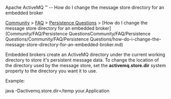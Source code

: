 Apache ActiveMQ ™ -- How do I change the message store directory for an embedded broker 

[Community](community.md) > [FAQ](CommunityCommunity/Community/faq.md) > [Persistence Questions](Community/FAQCommunity/FAQ/Community/FAQ/persistence-questions.md) > [How do I change the message store directory for an embedded broker](Community/FAQ/Persistence QuestionsCommunity/FAQ/Persistence Questions/Community/FAQ/Persistence Questions/how-do-i-change-the-message-store-directory-for-an-embedded-broker.md)


Embedded brokers create an ActiveMQ directory under the current working directory to store it's persistent message data. To change the location of the directory used by the message store, set the **activemq.store.dir** system property to the directory you want it to use.

Example:

java -Dactivemq.store.dir=/temp your.Application

